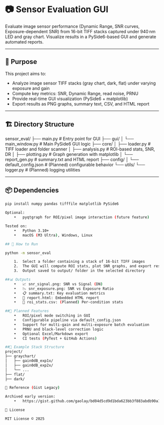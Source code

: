 # 📷 Sensor Evaluation GUI

Evaluate image sensor performance (Dynamic Range, SNR curves, Exposure-dependent SNR) from 16-bit TIFF stacks captured under 940 nm LED and gray chart. Visualize results in a PySide6-based GUI and generate automated reports.

---

## 🧭 Purpose

This project aims to:
- Analyze image sensor TIFF stacks (gray chart, dark, flat) under varying exposure and gain
- Compute key metrics: SNR, Dynamic Range, read noise, PRNU
- Provide real-time GUI visualization (PySide6 + matplotlib)
- Export results as PNG graphs, summary text, CSV, and HTML report

---

## 🏗 Directory Structure

sensor_eval/
├── main.py                  # Entry point for GUI
├── gui/
│   └── main_window.py           # Main PySide6 GUI logic
├── core/
│   ├── loader.py                # TIFF loader and folder scanner
│   ├── analysis.py              # ROI-based stats, SNR, DR
│   ├── plotting.py              # Graph generation with matplotlib
│   └── report_gen.py            # summary.txt and HTML report
├── config/
│   └── default_config.json      # (Planned) configurable behavior
└── utils/
└── logger.py                # (Planned) logging utilities

---

## 📦 Dependencies

```bash
pip install numpy pandas tifffile matplotlib PySide6

Optional:
	•	pyqtgraph for ROI/pixel image interaction (future feature)

Tested on:
	•	Python 3.10+
	•	macOS (M3 Ultra), Windows, Linux

## 🚀 How to Run

python -m sensor_eval

	1.	Select a folder containing a stack of 16-bit TIFF images
	2.	The GUI will compute ROI stats, plot SNR graphs, and export results
	3.	Output saved to output/ folder in the selected directory

##📊 Outputs
	•	📈 snr_signal.png: SNR vs Signal (DN)
	•	📉 snr_exposure.png: SNR vs Exposure Ratio
	•	📋 summary.txt: Key evaluation metrics
	•	📄 report.html: Embedded HTML report
	•	📑 roi_stats.csv: (Planned) Per-condition stats

##🔮 Planned Features
	•	ROI/pixel mode switching in GUI
	•	Configurable pipeline via default_config.json
	•	Support for multi-gain and multi-exposure batch evaluation
	•	PRNU and black-level correction logic
	•	Optional Excel/Markdown export
	•	CI tests (PyTest + GitHub Actions)

##🧪 Example Stack Structure
project/
├── graychart/
│   ├── gain0dB_exp1x/
│   ├── gain0dB_exp2x/
│   └── ...
├── flat/
├── dark/

📎 Reference (Gist Legacy)

Archived early version:
	•	https://gist.github.com/gaolay/bd04d5cd9d1bda623bb3f883abdb90a1

🪪 License

MIT License © 2025

